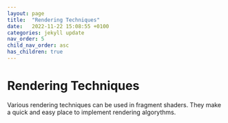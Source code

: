 ```yaml
---
layout: page
title:  "Rendering Techniques"
date:   2022-11-22 15:08:55 +0100
categories: jekyll update
nav_order: 5
child_nav_order: asc
has_children: true
---
```

# Rendering Techniques
Various rendering techniques can be used in fragment shaders. They make a quick and easy place to implement rendering algorythms.